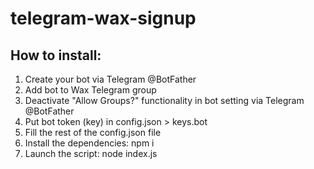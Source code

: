 # telegram-wax-signup

How to install:
---------------

1) Create your bot via Telegram @BotFather
2) Add bot to Wax Telegram group
3) Deactivate "Allow Groups?" functionality in bot setting via Telegram @BotFather
4) Put bot token (key) in config.json > keys.bot
5) Fill the rest of the config.json file
6) Install the dependencies: npm i
6) Launch the script: node index.js